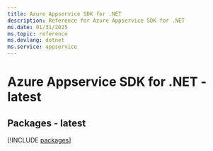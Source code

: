 ```yaml
---
title: Azure Appservice SDK for .NET
description: Reference for Azure Appservice SDK for .NET
ms.date: 01/31/2025
ms.topic: reference
ms.devlang: dotnet
ms.service: appservice
---
```

# Azure Appservice SDK for .NET - latest
## Packages - latest
[!INCLUDE [packages](appservice-index.md)]